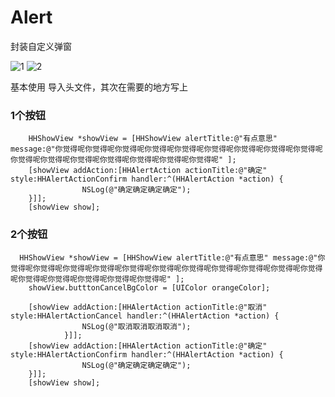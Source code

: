 # Alert
封装自定义弹窗

![1](http://upload-images.jianshu.io/upload_images/1658521-45ea1921287874ab.gif)
![2](http://upload-images.jianshu.io/upload_images/1658521-bbc07be189d27dfa.gif)



基本使用
导入头文件，其次在需要的地方写上

### 1个按钮
```
    HHShowView *showView = [HHShowView alertTitle:@"有点意思" message:@"你觉得呢你觉得呢你觉得呢你觉得呢你觉得呢你觉得呢你觉得呢你觉得呢你觉得呢你觉得呢你觉得呢你觉得呢你觉得呢你觉得呢你觉得呢你觉得呢" ];
    [showView addAction:[HHAlertAction actionTitle:@"确定" style:HHAlertActionConfirm handler:^(HHAlertAction *action) {
                NSLog(@"确定确定确定确定");
    }]];
    [showView show];

```
### 2个按钮
```
  HHShowView *showView = [HHShowView alertTitle:@"有点意思" message:@"你觉得呢你觉得呢你觉得呢你觉得呢你觉得呢你觉得呢你觉得呢你觉得呢你觉得呢你觉得呢你觉得呢你觉得呢你觉得呢你觉得呢你觉得呢你觉得呢" ];
    showView.butttonCancelBgColor = [UIColor orangeColor];
    
    [showView addAction:[HHAlertAction actionTitle:@"取消" style:HHAlertActionCancel handler:^(HHAlertAction *action) {
                NSLog(@"取消取消取消取消");
            }]];
    [showView addAction:[HHAlertAction actionTitle:@"确定" style:HHAlertActionConfirm handler:^(HHAlertAction *action) {
                NSLog(@"确定确定确定确定");
    }]];
    [showView show];
```

